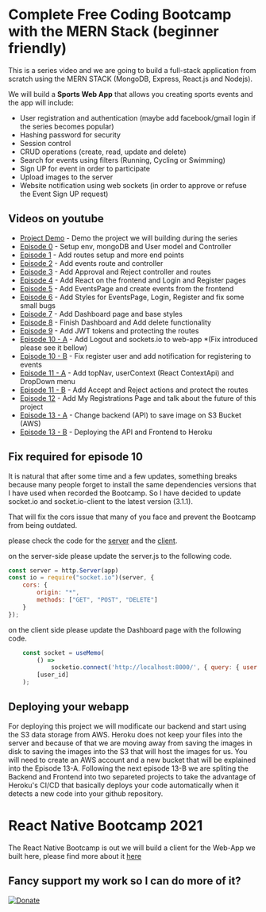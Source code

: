 # Complete Free Coding Bootcamp with the MERN Stack (beginner friendly) 

This is a series video and we are going to build a full-stack application from scratch using the MERN STACK (MongoDB, Express, React.js and Nodejs).

We will build a <strong>Sports Web App</strong> that allows you creating sports events and the app will include:

* User registration and authentication (maybe add facebook/gmail login if the series becomes popular) 
* Hashing password for security 
* Session control
* CRUD operations (create, read, update and delete) 
* Search for events using filters (Running, Cycling or Swimming) 
* Sign UP for event in order to participate
* Upload images to the server
* Website notification using web sockets (in order to approve or refuse the Event Sign UP request) 

## Videos on youtube

* [Project Demo](https://www.youtube.com/watch?v=vtuciNQFpyA) - Demo the project we will building during the series
* [Episode 0](https://www.youtube.com/watch?v=_kP5e9fi9yo) - Setup env, mongoDB and User model and Controller
* [Episode 1](https://www.youtube.com/watch?v=U3B2TdYMmmU) - Add routes setup and more end points
* [Episode 2](https://www.youtube.com/watch?v=STbqBxgKD2I) - Add events route and controller
* [Episode 3](https://www.youtube.com/watch?v=73WRxi49Czo) - Add Approval and Reject controller and routes  
* [Episode 4](https://www.youtube.com/watch?v=T_3xUTF86L8) - Add React on the frontend and Login and Register pages
* [Episode 5](https://www.youtube.com/watch?v=cN8DFNteYDc) - Add EventsPage and create events from the frontend
* [Episode 6](https://www.youtube.com/watch?v=IQnNYIuOvxw) - Add Styles for EventsPage, Login, Register and fix some small bugs
* [Episode 7](https://www.youtube.com/watch?v=2by22YOUmG8) - Add Dashboard page and base styles
* [Episode 8](https://www.youtube.com/watch?v=aQTNZcy6tnU) - Finish Dashboard and Add delete functionality 
* [Episode 9](https://www.youtube.com/watch?v=prOC9Px4wtg) - Add JWT tokens and protecting the routes
* [Episode 10 - A](https://www.youtube.com/watch?v=sk_b31rfAKw) - Add Logout and sockets.io to web-app   *(Fix introduced please see it bellow)
* [Episode 10 - B](https://www.youtube.com/watch?v=mypkhAFXPPo) - Fix register user and add notification for registering to events
* [Episode 11 - A](https://www.youtube.com/watch?v=hYqadsJSpdY) - Add topNav, userContext (React ContextApi) and DropDown menu
* [Episode 11 - B](https://www.youtube.com/watch?v=-Zh37vkUdmc) - Add Accept and Reject actions and protect the routes
* [Episode 12](https://www.youtube.com/watch?v=3eKJv_DopSU) - Add My Registrations Page and talk about the future of this project
* [Episode 13 - A](https://www.youtube.com/watch?v=uhCCB8Vqi9E) - Change backend (API) to save image on S3 Bucket (AWS) 
* [Episode 13 - B](https://www.youtube.com/watch?v=Mrmdo50zRNU) - Deploying the API and Frontend to Heroku


## Fix required for episode 10
It is natural that after some time and a few updates, something breaks because many people forget to install the same dependencies versions that I have used when recorded the Bootcamp.
So I have decided to update socket.io and socket.io-client to the latest version (3.1.1).

That will fix the cors issue that many of you face and prevent the Bootcamp from being outdated.

please check the code for the [server](https://github.com/JamesRoss222/merncoursebootcamp/blob/master/episode-10-Add-websockets-and-fix-Register/backend/src/server.js) and the [client](https://github.com/JamesRoss222/merncoursebootcamp/blob/master/episode-10-Add-websockets-and-fix-Register/fronted/src/pages/Dashboard/index.js).

on the server-side please update the server.js to the following code.

```js
const server = http.Server(app)
const io = require("socket.io")(server, {
	cors: {
		origin: "*",
		methods: ["GET", "POST", "DELETE"]
	}
});

```

on the client side please update the Dashboard page with the following code.

```js
    const socket = useMemo(
        () =>
            socketio.connect('http://localhost:8000/', { query: { user: user_id } }),
        [user_id]
    );
```
## Deploying your webapp

For deploying this project we will modificate our backend and start using the S3 data storage from AWS.
Heroku does not keep your files into the server and because of that we are moving away from saving the images in disk to saving the images into the S3 that will host the images for us.
You will need to create an AWS account and a new bucket that will be explained into the Episode 13-A.
Following the next episode 13-B we are spliting the Backend and Frontend into two separeted projects to take the advantage of Heroku's CI/CD that basically deploys your code automatically when it detects a new code into your github repository.

# React Native Bootcamp 2021

The React Native Bootcamp is out we will build a client for the Web-App we built here, please find more about it [here](https://github.com/JamesRoss222/reactnativebootcamp)

## Fancy support my work so I can do more of it?
[![Donate](https://img.shields.io/badge/Donate-PayPal-green.svg)](https://www.paypal.com/donate?hosted_button_id=YT9MSXE2JBK46)

